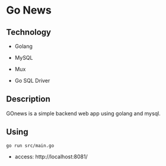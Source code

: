 # Go News

## Technology

- Golang
- MySQL

- Mux
- Go SQL Driver

## Description

GOnews is a simple backend web app using golang and mysql.

## Using

```go run src/main.go``` 

- access: http://localhost:8081/
